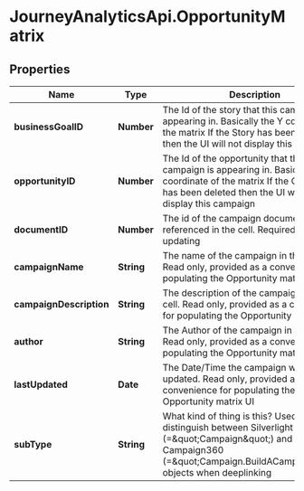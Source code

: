 # JourneyAnalyticsApi.OpportunityMatrix

## Properties

Name | Type | Description | Notes
------------ | ------------- | ------------- | -------------
**businessGoalID** | **Number** | The Id of the story that this campaign is appearing in. Basically the Y coordinate of the matrix             If the Story has been deleted then the UI will not display this campaign | [optional] 
**opportunityID** | **Number** | The Id of the opportunity that this campaign is appearing in. Basically the X coordinate of the matrix             If the Opportunity has been deleted then the UI will not display this campaign | [optional] 
**documentID** | **Number** | The id of the campaign document that is referenced in the cell. Required when updating | [optional] 
**campaignName** | **String** | The name of the campaign in this cell. Read only, provided as a convenience for populating the Opportunity matrix UI | [optional] 
**campaignDescription** | **String** | The description of the campaign in this cell. Read only, provided as a convenience for populating the Opportunity matrix UI | [optional] 
**author** | **String** | The Author of the campaign in this cell. Read only, provided as a convenience for populating the Opportunity matrix UI | [optional] 
**lastUpdated** | **Date** | The Date/Time the campaign was last updated. Read only, provided as a convenience for populating the Opportunity matrix UI | [optional] 
**subType** | **String** | What kind of thing is this? Used to distinguish between Silverlight campaigns (&#x3D;\&quot;Campaign\&quot;) and Campaign360 (&#x3D;\&quot;Campaign.BuildACampaign\&quot;) objects when deeplinking | [optional] 


